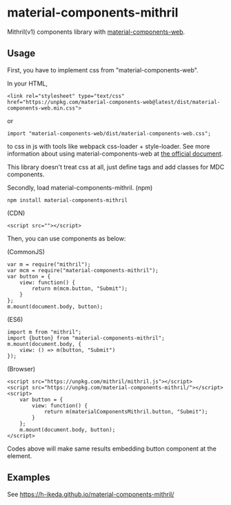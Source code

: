 # material-components-mithril
Mithril(v1) components library with [material-components-web](https://github.com/material-components/material-components-web).  
## Usage
First, you have to implement css from "material-components-web".

In your HTML,
```
<link rel="stylesheet" type="text/css" href="https://unpkg.com/material-components-web@latest/dist/material-components-web.min.css">
```
or
```
import "material-components-web/dist/material-components-web.css";
```
to css in js with tools like webpack css-loader + style-loader.
See more information about using material-components-web at [the official document](https://github.com/material-components/material-components-web/blob/master/docs/getting-started.md).  

This library doesn't treat css at all, just define tags and add classes for MDC components.


Secondly, load material-components-mithril.
(npm)
```
npm install material-components-mithril
```
(CDN)
```
<script src=""></script>
```

Then, you can use components as below:

(CommonJS)
```
var m = require("mithril");
var mcm = require("material-components-mithril");
var button = {
    view: function() {
        return m(mcm.button, "Submit");
    }
};
m.mount(document.body, button);
```

(ES6)
```
import m from "mithril";
import {button} from "material-components-mithril";
m.mount(document.body, {
    view: () => m(button, "Submit")
});
```

(Browser)
```
<script src="https://unpkg.com/mithril/mithril.js"></script>
<script src="https://unpkg.com/material-components-mithril/"></script>
<script>
    var button = {
        view: function() {
            return m(materialComponentsMithril.button, "Submit");
        }
    };
    m.mount(document.body, button);
</script>
```

Codes above will make same results embedding button component at the <body> element.

## Examples
See https://h-ikeda.github.io/material-components-mithril/
